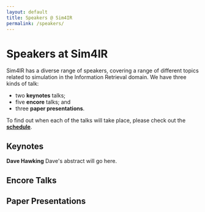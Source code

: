 ```yaml
---
layout: default
title: Speakers @ Sim4IR
permalink: /speakers/
---
```


# Speakers at Sim4IR

Sim4IR has a diverse range of speakers, covering a range of different topics related to simulation in the Information Retrieval domain. We have three kinds of talk:

* two **keynotes** talks;
* five **encore** talks; and
* three **paper presentations**.

To find out when each of the talks will take place, please check out the **[schedule](/schedule/)**.

## Keynotes

**Dave Hawking**
Dave's abstract will go here.



## Encore Talks

## Paper Presentations
